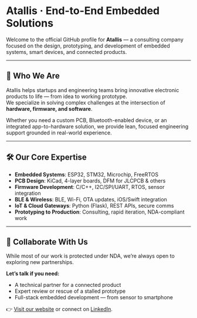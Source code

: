 # Atallis · End-to-End Embedded Solutions

Welcome to the official GitHub profile for **Atallis** — a consulting company focused on the design, prototyping, and development of embedded systems, smart devices, and connected products.

---

## 👋 Who We Are

Atallis helps startups and engineering teams bring innovative electronic products to life — from idea to working prototype.  
We specialize in solving complex challenges at the intersection of **hardware, firmware, and software**.

Whether you need a custom PCB, Bluetooth-enabled device, or an integrated app-to-hardware solution, we provide lean, focused engineering support grounded in real-world experience.

---

## 🛠️ Our Core Expertise

- **Embedded Systems**: ESP32, STM32, Microchip, FreeRTOS  
- **PCB Design**: KiCad, 4-layer boards, DFM for JLCPCB & others  
- **Firmware Development**: C/C++, I2C/SPI/UART, RTOS, sensor integration  
- **BLE & Wireless**: BLE, Wi-Fi, OTA updates, iOS/Swift integration  
- **IoT & Cloud Gateways**: Python (Flask), REST APIs, secure comms  
- **Prototyping to Production**: Consulting, rapid iteration, NDA-compliant work

---

## 🤝 Collaborate With Us

While most of our work is protected under NDA, we’re always open to exploring new partnerships.

**Let’s talk if you need:**
- A technical partner for a connected product
- Expert review or rescue of a stalled prototype
- Full-stack embedded development — from sensor to smartphone

👉 [Visit our website](https://atallis.com) or connect on [LinkedIn](https://www.linkedin.com/company/atallis).
